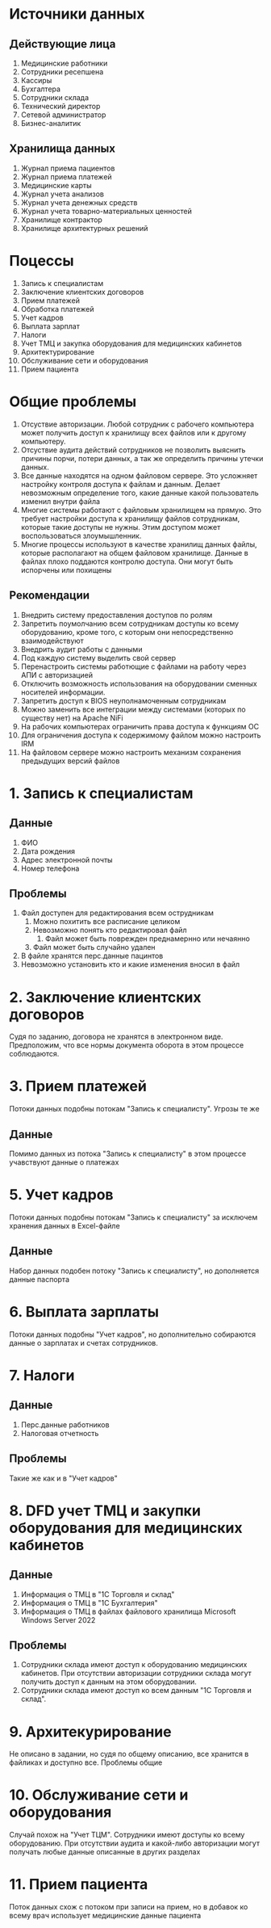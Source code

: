 # Источники данных

## Действующие лица

1. Медицинские работники
2. Сотрудники ресепшена
3. Кассиры
4. Бухгалтера
5. Сотрудники склада
6. Технический директор
7. Сетевой администратор
8. Бизнес-аналитик

## Хранилища данных

1. Журнал приема пациентов
2. Журнал приема платежей
3. Медицинские карты
4. Журнал учета анализов
5. Журнал учета денежных средств
6. Журнал учета товарно-материальных ценностей
7. Хранилище контрактор
8. Хранилище архитектурных решений

# Поцессы

1. Запись к специалистам
2. Заключение клиентских договоров
3. Прием платежей
4. Обработка платежей
5. Учет кадров
6. Выплата зарплат
7. Налоги
8. Учет ТМЦ и закупка оборудования для медицинских кабинетов
9. Архитектурирование
10. Обслуживание сети и оборудования
11. Прием пациента

# Общие проблемы

1. Отсуствие авторизации. Любой сотрудник с рабочего компьютера может получить доступ к хранилищу всех файлов или к другому компьютеру.
2. Отсуствие аудита действий сотрудников не позволить выяснить причины порчи, потери данных, а так же определить причины утечки данных.
3. Все данные находятся на одном файловом сервере. Это усложняет настройку контроля доступа к файлам и данным. Делает невозможным определение того, какие данные какой пользователь изменил внутри файла
4. Многие системы работают с файловым хранилищем на прямую. Это требует настройки доступа к хранилищу файлов сотрудникам, которые такие доступы не нужны. Этим доступом может воспользоваться злоумышленник.
5. Многие процессы используют в качестве хранилищ данных файлы, которые располагают на общем файловом хранилище. Данные в файлах плохо поддаются контролю доступа. Они могут быть испорчены или похищены

## Рекомендации

1. Внедрить систему предоставления доступов по ролям
2. Запретить поумолчанию всем сотрудникам доступы ко всему оборудованию, кроме того, с которым они непосредственно взаимодействуют
3. Внедрить аудит работы с данными
4. Под каждую систему выделить свой сервер
5. Перенастроить системы работющие с файлами на работу через АПИ с авторизацией
6. Отключить возможность использования на оборудовании сменных носителей информации.
7. Запретить доступ к BIOS неуполнамоченным сотрудникам
8. Можно заменить все интеграции между системами (которых по существу нет) на Apache NiFi
9. На рабочих компьютерах ограничить права доступа к функциям ОС
10. Для ограничения доступа к содержимому файлом можно настроить IRM
11. На файловом сервере можно настроить механизм сохранения предыдущих версий файлов

# 1. Запись к специалистам

## Данные
1. ФИО
2. Дата рождения
3. Адрес электронной почты
4. Номер телефона

## Проблемы

1. Файл доступен для редактирования всем острудникам
   1. Можно похитить все расписание целиком
   2. Невозможно понять кто редактировал файл
      1. Файл может быть поврежден преднамернно или нечаянно
   3. Файл может быть случайно удален
2. В файле хранятся перс.данные пацинтов
3. Невозможно установить кто и какие изменения вносил в файл

# 2. Заключение клиентских договоров

Судя по заданию, договора не хранятся в электронном виде. Предположим, что все нормы документа оборота в этом процессе соблюдаются.

# 3. Прием платежей

Потоки данных подобны потокам "Запись к специалисту". Угрозы те же

## Данные

Помимо данных из потока "Запись к специалисту" в этом процессе учавствуют данные о платежах

# 5. Учет кадров

Потоки данных подобны потокам "Запись к специалисту" за исключем хранения данных в Excel-файле

## Данные

Набор данных подобен потоку "Запись к специалисту", но дополняется данные паспорта

# 6. Выплата зарплаты

Потоки данных подобны "Учет кадров", но дополнительно собираются данные о зарплатах и счетах сотрудников.

# 7. Налоги

## Данные

1. Перс.данные работников
2. Налоговая отчетность

## Проблемы

Такие же как и в "Учет кадров"


# 8. DFD учет ТМЦ и закупки оборудования для медицинских кабинетов

## Данные

1. Информация о ТМЦ в "1C Торговля и склад"
2. Информация о ТМЦ в "1С Бухгалтерия"
3. Информация о ТМЦ в файлах файлового хранилища Microsoft Windows Server 2022

## Проблемы

1. Сотрудники склада имеют доступ к оборудованию медицинских кабинетов. При отсутствии авторизации сотрудники склада могут получить доступ к данным на этом оборудовании.
2. Сотрудники склада имеют доступ ко всем данным "1С Торговля и склад".



# 9. Архитекурирование

Не описано в задании, но судя по общему описанию, все хранится в файликах и доступно все. Проблемы общие

# 10. Обслуживание сети и оборудования 

Случай похож на "Учет ТЦМ". Сотрудники имеют доступы ко всему оборудованию. При отсутствии аудита и какой-либо авторизации могут получать любые данные описанные в других разделах

# 11. Прием пациента

Поток данных схож с потоком при записи на прием, но в добавок ко всему врач использует медицинские данные пациента